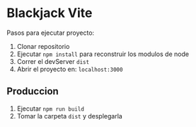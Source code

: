 # Blackjack Vite

Pasos para ejecutar proyecto:

1. Clonar repositorio
2. Ejecutar ```npm install``` para reconstruir los modulos de node
3. Correr el devServer ```dist```
4. Abrir el proyecto en: ```localhost:3000```

## Produccion

1. Ejecutar ```npm run build```
2. Tomar la carpeta ```dist``` y desplegarla